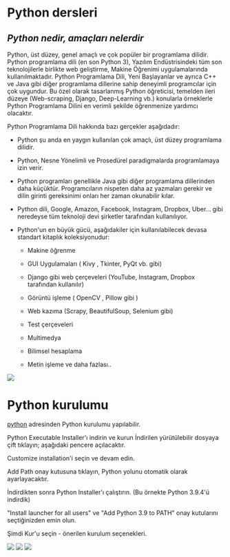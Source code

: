 # Python dersleri


## _Python nedir, amaçları nelerdir_


Python, üst düzey, genel amaçlı ve çok popüler bir programlama dilidir. Python programlama dili (en son Python 3), Yazılım Endüstrisindeki tüm son teknolojilerle birlikte web geliştirme, Makine Öğrenimi uygulamalarında kullanılmaktadır. Python Programlama Dili, Yeni Başlayanlar ve ayrıca C++ ve Java gibi diğer programlama dillerine sahip deneyimli programcılar için çok uygundur.
Bu özel olarak tasarlanmış Python öğreticisi, temelden ileri düzeye (Web-scraping, Django, Deep-Learning vb.) konularla örneklerle Python Programlama Dilini en verimli şekilde öğrenmenize yardımcı olacaktır.


Python Programlama Dili hakkında bazı gerçekler aşağıdadır:
- Python şu anda en yaygın kullanılan çok amaçlı, üst düzey programlama dilidir.

- Python, Nesne Yönelimli ve Prosedürel paradigmalarda programlamaya izin verir.

- Python programları genellikle Java gibi diğer programlama dillerinden daha küçüktür. Programcıların nispeten daha az yazmaları gerekir ve dilin girinti gereksinimi onları her zaman okunabilir kılar.

- Python dili, Google, Amazon, Facebook, Instagram, Dropbox, Uber… gibi neredeyse tüm teknoloji devi şirketler tarafından kullanılıyor.

-  Python'un en büyük gücü, aşağıdakiler için kullanılabilecek devasa standart kitaplık koleksiyonudur:
    - Makine öğrenme
    - GUI Uygulamaları ( Kivy , Tkinter, PyQt vb. gibi)

    - Django gibi web çerçeveleri (YouTube, Instagram, Dropbox tarafından kullanılır)

     - Görüntü işleme ( OpenCV , Pillow gibi )

    - Web kazıma (Scrapy, BeautifulSoup, Selenium gibi)

    - Test çerçeveleri

    - Multimedya

     - Bilimsel hesaplama

    - Metin işleme ve daha fazlası..


<img src="cöp/a79f201fb7032a6e9a8bdfd1dd1661d5.jpg" />

#
# Python kurulumu 
[python](https://www.python.org/downloads/) adresinden Python kurulumu yapılabilir.

Python Executable Installer'ı indirin ve kurun
İndirilen yürütülebilir dosyaya çift tıklayın;
aşağıdaki pencere açılacaktır. 

 Customize installation'i seçin ve devam edin.

Add Path onay kutusuna tıklayın, Python yolunu otomatik olarak ayarlayacaktır.

İndirdikten sonra Python Installer'ı çalıştırın. (Bu örnekte Python 3.9.4'ü indirdik)

"Install launcher for all users" ve "Add Python 3.9 to PATH" onay kutularını seçtiğinizden emin olun.

Şimdi Kur'u seçin - önerilen kurulum seçenekleri.

<img src="cöp/1_Tq8Tvshirwv8maXeOw2IKg.png" />
<img src="cöp/1_ezIchK6LhS1yMQxW-zNkjQ.png" />
<img src="cöp/1_ASMx3_QNkRRhnaRrdnJinw.png" />




